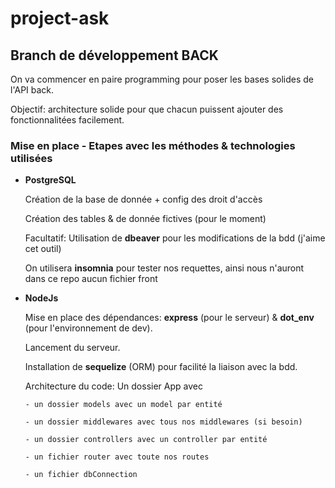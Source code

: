 # project-ask

## Branch de développement BACK

On va commencer en paire programming pour poser les bases solides de l'API back.

Objectif: architecture solide pour que chacun puissent ajouter des fonctionnalitées facilement.


### Mise en place - Etapes avec les méthodes & technologies utilisées

- __PostgreSQL__

    Création de la base de donnée + config des droit d'accès

    Création des tables & de donnée fictives (pour le moment)

    Facultatif: Utilisation de __dbeaver__ pour les modifications de la bdd (j'aime cet outil)

    On utilisera __insomnia__ pour tester nos requettes, ainsi nous n'auront dans ce repo aucun fichier front

- __NodeJs__
  
    Mise en place des dépendances: __express__ (pour le serveur) & __dot_env__ (pour l'environnement de dev).

    Lancement du serveur.

    Installation de __sequelize__ (ORM) pour facilité la liaison avec la bdd.

    Architecture du code: Un dossier App avec

      - un dossier models avec un model par entité
  
      - un dossier middlewares avec tous nos middlewares (si besoin)
  
      - un dossier controllers avec un controller par entité
  
      - un fichier router avec toute nos routes
  
      - un fichier dbConnection
